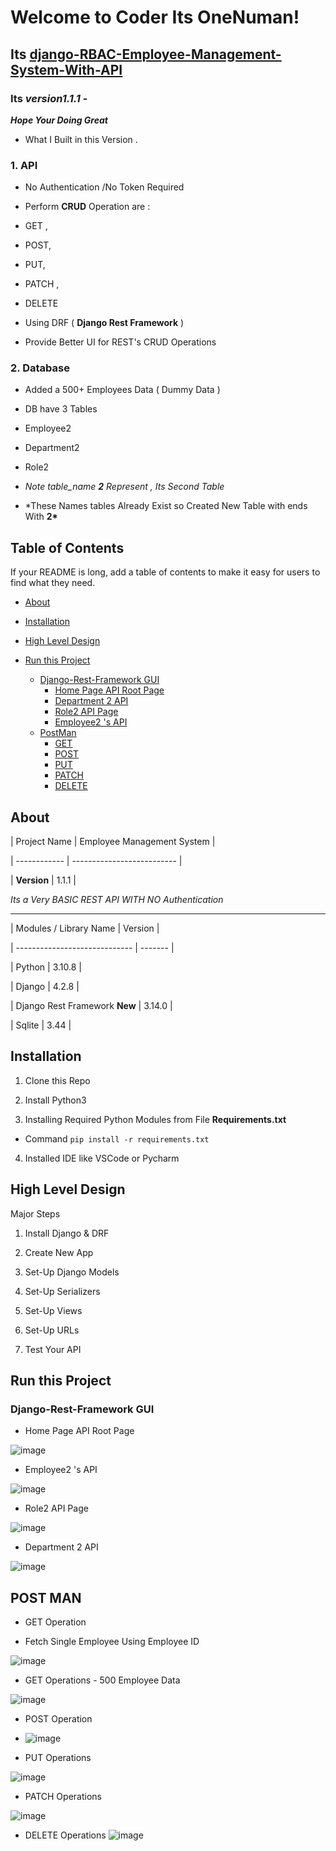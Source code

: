 
# Welcome to Coder Its OneNuman!

  

## Its [django-RBAC-Employee-Management-System-With-API](https://github.com/one-numan/django-RBAC-Employee-Management-System-With-API)

  

### Its _version1.1.1_ -

  

**_Hope Your Doing Great_**

  

- What I Built in this Version .

### 1. API

  - No Authentication /No Token Required
  
  - Perform **CRUD** Operation are :
  
  - GET ,
  
  - POST,
  
  - PUT,
  
  - PATCH ,
  
  - DELETE
  
  - Using DRF ( **Django Rest Framework** )
  
  - Provide Better UI for REST's CRUD Operations

### 2. Database

- Added a 500+ Employees Data ( Dummy Data )

- DB have 3 Tables

- Employee2

- Department2

- Role2

- _Note table_name **2** Represent , Its Second Table_

-  \*These Names tables Already Exist so Created New Table with ends With **2\***

  

## Table of Contents

  

If your README is long, add a table of contents to make it easy for users to find what they need.

  

- [About](#about)

- [Installation](#installation)

- [High Level Design](#hld)

- [Run this Project](#run)

	- [Django-Rest-Framework GUI](#drf)
		- [Home Page API Root Page](#homeApi)
		- [Department 2 API](#depApi)
		- [Role2 API Page](#rolApi)
		- [Employee2 's API](#empApi)
	- [PostMan](#pm)
		- [GET](#get)
		- [POST](#post)
		- [PUT](#put)
		- [PATCH](#patch)
		- [DELETE](#del) 

  

## About

  

| Project Name | Employee Management System |

| ------------ | -------------------------- |

| **Version** | 1.1.1 |

  

_Its a Very BASIC REST API WITH NO Authentication_

  

---

  

| Modules / Library Name | Version |

| ----------------------------- | ------- |

| Python | 3.10.8 |

| Django | 4.2.8 |

| Django Rest Framework **New** | 3.14.0 |

| Sqlite | 3.44 |

  

## Installation

  

1. Clone this Repo

2. Install Python3

3. Installing Required Python Modules from File **Requirements.txt**

- Command `pip install -r requirements.txt`

4. Installed IDE like VSCode or Pycharm

  

<a  name='hld'></a>

  

## High Level Design

  

Major Steps

  

1. Install Django & DRF

2. Create New App

3. Set-Up Django Models

4. Set-Up Serializers

5. Set-Up Views

6. Set-Up URLs

7. Test Your API

  

## Run this Project
<a  name="drf"></a>

  

### Django-Rest-Framework GUI

  

- Home Page API Root Page
<a name='homeApi'></a>
  

![image](https://github.com/one-numan/django-RBAC-Employee-Management-System-With-API/assets/48924562/132165b0-10be-495d-91d6-6bcd2e90519b)

  

- Employee2 's API
<a name ='empApi'></a>

![image](https://github.com/one-numan/django-RBAC-Employee-Management-System-With-API/assets/48924562/e4fdfb60-9139-4925-99be-f08fd42d60ea)

  

- Role2 API Page
<a name='rolApi'></a>

![image](https://github.com/one-numan/django-RBAC-Employee-Management-System-With-API/assets/48924562/0c452d70-1b28-4bef-b16f-623bd14a11e9)

  

- Department 2 API
<a name='DepApi'></a>

![image](https://github.com/one-numan/django-RBAC-Employee-Management-System-With-API/assets/48924562/6028afbe-9e6d-4b79-afc5-f39d9d03f926)

  

## POST MAN

  

- GET Operation
<a name='get'></a>

- Fetch Single Employee Using Employee ID

  

![image](https://github.com/one-numan/django-RBAC-Employee-Management-System-With-API/assets/48924562/d4c5f3df-8453-42b9-bb47-e5ea8343ba7a)

  

- GET Operations - 500 Employee Data

![image](https://github.com/one-numan/django-RBAC-Employee-Management-System-With-API/assets/48924562/ba0a9138-3145-49e7-a83f-1758abb9670b)

- POST Operation
<a name='post'></a>
- ![image](https://github.com/one-numan/django-RBAC-Employee-Management-System-With-API/assets/48924562/633c9465-11e3-44d4-8198-8b94bb5160d3)

- PUT Operations 

<a name='put'></a>![image](https://github.com/one-numan/django-RBAC-Employee-Management-System-With-API/assets/48924562/5abae87f-6661-4c09-8f7f-5b16f866f773)

- PATCH Operations
<a name='patch'></a>

![image](https://github.com/one-numan/django-RBAC-Employee-Management-System-With-API/assets/48924562/a5df5e82-29b1-4ce0-aeb6-42c489556aaf)

- DELETE Operations
  <a name='del'></a>
![image](https://github.com/one-numan/django-RBAC-Employee-Management-System-With-API/assets/48924562/4f2a17a5-5160-4d97-9daf-5852a59f5743)

